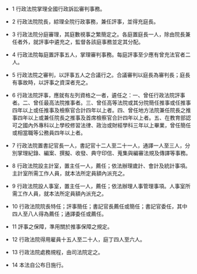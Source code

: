 * 1 行政法院掌理全國行政訴訟審判事務。

* 2 行政法院院長，綜理全院行政事務，兼任評事，並得充庭長。

* 3 行政法院分庭審理，其庭數視事之繁簡定之。各庭置庭長一人，除由院長兼任者外，就評事中遴充之，監督各該庭事務並定其分配。

* 4 行政法院每庭置評事五人，掌理審判事務。每庭評事至少應有曾充法官者二人。

* 5 行政法院之審判，以評事五人之合議行之。合議審判以庭長為審判長；庭長有事故時，以評事之資深者充之。

* 6 行政法院評事，應就有左列資格之一者，遴任之：一、曾任行政法院評事者。二、曾任最高法院推事者。三、曾任高等法院或其分院簡任推事或任推事四年以上或任推事及檢察官合計四年以上者。四、曾任地方法院兼任院長之推事四年以上或兼任院長之推事及首席檢察官合計四年以上者。五、在教育部認可之國內外專科以上學校修習法律、政治或財經學科三年以上畢業，曾任簡任或相當職等公務員四年以上者。

* 7 行政法院置書記官長一人，書記官十二人至二十一人，通譯一人至三人，分別掌理紀錄、編案、撰擬、收發、典守印信、蒐集與編審法規及傳譯等事務。

* 8 行政法院設主計室，置主任一人，薦任；依法辦理歲計、會計及統計事項。主計室所需工作人員，就本法所定員額內派充之。

* 9 行政法院設人事室，置主任一人，薦任；依法辦理人事管理事項。人事室所需工作人員，就本法所定員額內派充之。

* 10 行政法院院長特任；評事簡任；書記官長薦任或簡任；書記官委任，其中四人至八人得為薦任；通譯委任或薦任。

* 11 評事之保障，準用關於推事保障之規定。

* 12 行政法院得用雇員十五人至二十人，庭丁四人至六人。

* 13 行政法院處務規程，由司法院定之。

* 14 本法自公布日施行。

